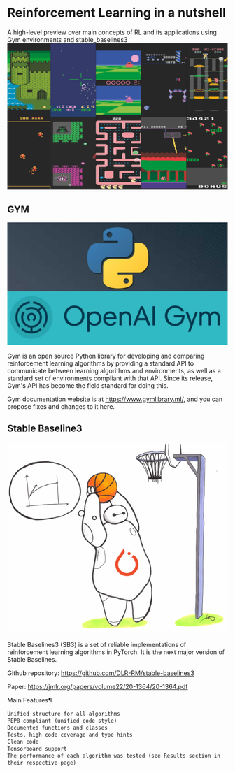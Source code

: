 # Reinforcement Learning in a nutshell
A high-level preview over main concepts of RL and its applications using Gym environments and stable_baselines3
![alt text](https://github.com/EssamMohamedAbo-ElMkarem/Reinforcement-Learning-in-a-nutshell/blob/main/images/envs.png?style=centerme)


## GYM

![alt text](https://github.com/EssamMohamedAbo-ElMkarem/Reinforcement-Learning-in-a-nutshell/blob/main/images/gym.jpg)

Gym is an open source Python library for developing and comparing reinforcement learning algorithms by providing a standard API to communicate between learning algorithms and environments, as well as a standard set of environments compliant with that API. Since its release, Gym's API has become the field standard for doing this.

Gym documentation website is at https://www.gymlibrary.ml/, and you can propose fixes and changes to it here.

## Stable Baseline3
![alt text](https://github.com/EssamMohamedAbo-ElMkarem/Reinforcement-Learning-in-a-nutshell/blob/main/images/stable.png)

Stable Baselines3 (SB3) is a set of reliable implementations of reinforcement learning algorithms in PyTorch. It is the next major version of Stable Baselines.

Github repository: https://github.com/DLR-RM/stable-baselines3

Paper: https://jmlr.org/papers/volume22/20-1364/20-1364.pdf

Main Features¶

    Unified structure for all algorithms
    PEP8 compliant (unified code style)
    Documented functions and classes
    Tests, high code coverage and type hints
    Clean code
    Tensorboard support
    The performance of each algorithm was tested (see Results section in their respective page)
